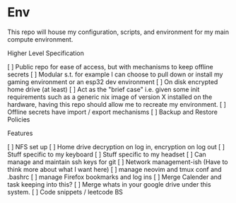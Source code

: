# Env

This repo will house my configuration, scripts, and environment for my main compute environment. 

Higher Level Specification

[ ] Public repo for ease of access, but with mechanisms to keep offline secrets
[ ] Modular s.t. for example I can choose to pull down or install my gaming environment or an esp32 dev environment
[ ] On disk encrypted home drive (at least)
[ ] Act as the "brief case" i.e. given some init requirements such as a generic nix image of version X installed on the hardware, having this repo should allow me to recreate my environment.
[ ] Offline secrets have import / export mechanisms
[ ] Backup and Restore Policies  

Features

[ ] NFS set up
[ ] Home drive decryption on log in, encryption on log out
[ ] Stuff specific to my keyboard
[ ] Stuff specific to my headset
[ ] Can manage and maintain ssh keys for git
[ ] Network management-ish (Have to think more about what I want here)
[ ] manage neovim and tmux conf and .bashrc
[ ] manage Firefox bookmarks and log ins
[ ] Merge Calender and task keeping into this?
[ ] Merge whats in your google drive under this system.
[ ] Code snippets / leetcode BS
